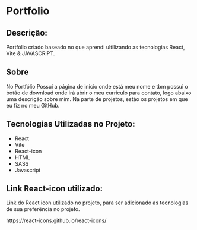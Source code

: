 # Portfolio

## Descrição:
Portfólio criado baseado no que aprendi ultilizando as tecnologias React, Vite & JAVASCRIPT.

## Sobre
No Portfólio Possui a página de início onde está meu nome e tbm possui o botão de download onde irá abrir o meu curriculo para contato, logo abaixo uma descrição sobre mim. Na parte de projetos, estão os projetos em que eu fiz no meu GitHub.

## Tecnologias Utilizadas no Projeto:

* React
* Vite
* React-icon
* HTML
* SASS
* Javascript

## Link React-icon utilizado:
<p>Link do React icon utilizado no projeto, para ser adicionado as tecnologias de sua preferência no projeto.</p>
https://react-icons.github.io/react-icons/


